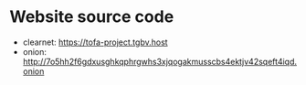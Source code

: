 # Website source code
- clearnet: https://tofa-project.tgbv.host
- onion: http://7o5hh2f6gdxusghkqphrgwhs3xjqogakmusscbs4ektjv42sqeft4iqd.onion
